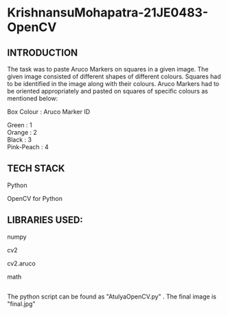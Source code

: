# KrishnansuMohapatra-21JE0483-OpenCV

## INTRODUCTION

The task was to paste Aruco Markers on squares in a given image. The given image consisted of different shapes of different colours. Squares had to be identified in the image along with their colours. Aruco Markers had to be oriented appropriately and pasted on squares of specific colours as mentioned below: 

Box Colour : Aruco Marker ID

Green : 1     
Orange : 2    
Black : 3   
Pink-Peach : 4   

## TECH STACK 

Python

OpenCV for Python

## LIBRARIES USED:

numpy 

cv2

cv2.aruco

math

## 
The python script can be found as "AtulyaOpenCV.py" .
The final image is "final.jpg"
